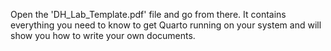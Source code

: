 Open the 'DH_Lab_Template.pdf' file and go from there. It contains everything you need to know to get Quarto running on your system and will show you how to write your own documents.
